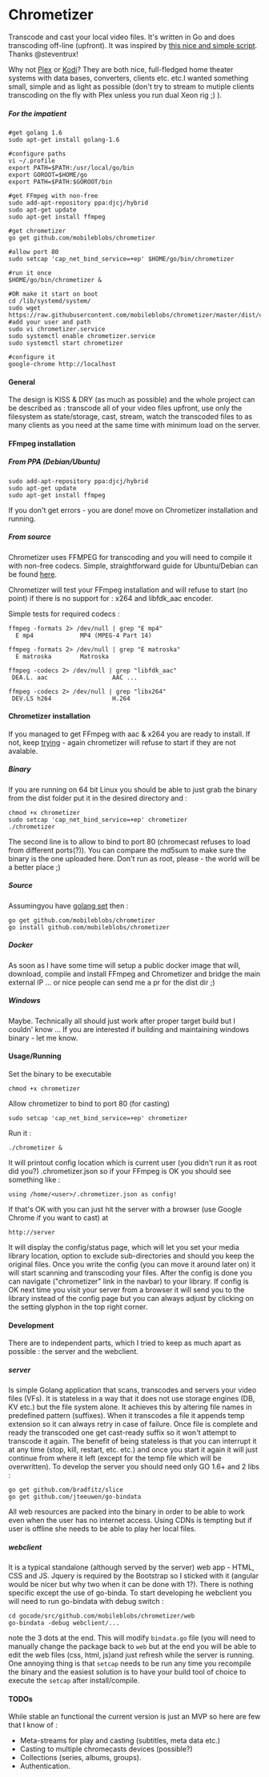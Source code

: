 # Chrometizer
Transcode and cast your local video files. It's written in Go and does transcoding off-line (upfront). It was inspired by [this nice and simple script](https://gist.github.com/steventrux/10815095). Thanks @steventrux!

Why not [Plex](https://www.plex.tv/) or [Kodi](https://kodi.tv/)? They are both nice, full-fledged home theater systems with data bases, converters, clients etc. etc.I wanted something small, simple and as light as possible (don't try to stream to mutiple clients transcoding on the fly with Plex unless you run dual Xeon rig ;) ).

##### For the impatient
```
#get golang 1.6
sudo apt-get install golang-1.6

#configure paths
vi ~/.profile
export PATH=$PATH:/usr/local/go/bin
export GOROOT=$HOME/go
export PATH=$PATH:$GOROOT/bin

#get FFmpeg with non-free
sudo add-apt-repository ppa:djcj/hybrid
sudo apt-get update
sudo apt-get install ffmpeg

#get chrometizer
go get github.com/mobileblobs/chrometizer

#allow port 80
sudo setcap 'cap_net_bind_service=+ep' $HOME/go/bin/chrometizer

#run it once
$HOME/go/bin/chrometizer &

#OR make it start on boot
cd /lib/systemd/system/
sudo wget https://raw.githubusercontent.com/mobileblobs/chrometizer/master/dist/chrometizer.service
#add your user and path
sudo vi chrometizer.service
sudo systemctl enable chrometizer.service
sudo systemctl start chrometizer

#configure it
google-chrome http://localhost

```

#### General
The design is KISS & DRY (as much as possible) and the whole project can be described as : transcode all of your video files upfront, use only the filesystem as state/storage, cast, stream, watch the transcoded files to as many clients as you need at the same time with minimum load on the server.

#### FFmpeg installation
##### From PPA (Debian/Ubuntu)
```
sudo add-apt-repository ppa:djcj/hybrid
sudo apt-get update
sudo apt-get install ffmpeg
```
If you don't get errors - you are done! move on Chrometizer installation and running.

##### From source
Chrometizer uses FFMPEG for transcoding and you will need to compile it with non-free codecs.
Simple, straightforward guide for Ubuntu/Debian can be found [here](https://trac.ffmpeg.org/wiki/CompilationGuide/Ubuntu).

Chrometizer will test your FFmpeg installation and will refuse to start (no point) if there is no support for : x264 and libfdk_aac encoder.

Simple tests for required codecs :
```
ffmpeg -formats 2> /dev/null | grep "E mp4"
  E mp4             MP4 (MPEG-4 Part 14)

ffmpeg -formats 2> /dev/null | grep "E matroska"
  E matroska        Matroska

ffmpeg -codecs 2> /dev/null | grep "libfdk_aac"
 DEA.L. aac                  AAC ...
 
ffmpeg -codecs 2> /dev/null | grep "libx264"
 DEV.LS h264                 H.264 

```

#### Chrometizer installation
If you managed to get FFmpeg with aac & x264 you are ready to install. If not, keep [trying](https://trac.ffmpeg.org/wiki/CompilationGuide/Ubuntu) - again chrometizer will refuse to start if they are not avalable.
##### Binary
If you are running on 64 bit Linux you should be able to just grab the binary from the dist folder put it in the desired directory and :
```
chmod +x chrometizer
sudo setcap 'cap_net_bind_service=+ep' chrometizer
./chrometizer
```
The second line is to allow to bind to port 80 (chromecast refuses to load from different ports(?)).
You can compare the md5sum to make sure the binary is the one uploaded here. Don't run as root, please - the world will be a better place ;)

##### Source
Assumingyou have [golang set](https://golang.org/doc/code.html) then :
```
go get github.com/mobileblobs/chrometizer
go install github.com/mobileblobs/chrometizer
```

##### Docker
As soon as I have some time will setup a public docker image that will, download, compile and install FFmpeg and Chrometizer and bridge the main external IP ... or nice people can send me a pr for the dist dir ;)

##### Windows
Maybe. Technically all should just work after proper target build but I couldn' know ... If you are interested if building and maintaining windows binary - let me know.

#### Usage/Running
Set the binary to be executable
```
chmod +x chrometizer
```
Allow chrometizer to bind to port 80 (for casting)
```
sudo setcap 'cap_net_bind_service=+ep' chrometizer
```
Run it :
```
./chrometizer &
```
It will printout config location which is current user (you didn't run it as root did you?) .chrometizer.json so if your FFmpeg is OK you should see something like :
```
using /home/<user>/.chrometizer.json as config!
```
If that's OK with you can just hit the server with a browser (use Google Chrome if you want to cast) at 
```
http://server
```
It will display the config/status page, which will let you set your media library location, option to exclude sub-directories and should you keep the original files.
Once you write the config (you can move it around later on) it will start scanning and transcoding your files.
After the config is done you can navigate ("chrometizer" link in the navbar) to your library.
If config is OK next time you visit your server from a browser it will send you to the library instead of the config page but you can always adjust by clicking on the setting glyphon in the top right corner.

#### Development
There are to independent parts, which I tried to keep as much apart as possible : the server and the webclient. 

##### server
Is simple Golang application that scans, transcodes and servers your video files (VFs). It is stateless in a way that it does not use storage engines (DB, KV etc.) but the file system alone. It achieves this by altering file names in predefined pattern (suffixes). When it transcodes a file it appends temp extension so it can always retry in case of failure. Once file is complete and ready the transcoded one get cast-ready suffix so it won't attempt to transcode it again.
The benefit of being stateless is that you can interrupt it at any time (stop, kill, restart, etc. etc.) and once you start it again it will just continue from where it left (except for the temp file which will be overwritten).
To develop the server you should need only GO 1.6+ and 2 libs :
```
go get github.com/bradfitz/slice
go get github.com/jteeuwen/go-bindata
```
All web resources are packed into the binary in order to be able to work even when the user has no internet access. Using CDNs is tempting but if user is offline she needs to be able to play her local files.

##### webclient
It is a typical standalone (although served by the server) web app - HTML, CSS and JS. Jquery is required by the Bootstrap so I sticked with it (angular would be nicer but why two when it can be done with 1?).
There is nothing specific except the use of go-binda.
To start developing he webclient you will need to run go-bindata with debug switch :
```
cd gocode/src/github.com/mobileblobs/chrometizer/web
go-bindata -debug webclient/...
```
note the 3 dots at the end. This will modify ```bindata.go``` file (you will need to manually change the package back to ```web``` but at the end you will be able to edit the web files (css, html, js)and just refresh while the server is running.
One annoying thing is that ```setcap``` needs to be run any time you recompile the binary and the easiest solution is to have your build tool of choice to execute the ```setcap``` after install/compile.

#### TODOs
While stable an functional the current version is just an MVP so here are few that I know of :
* Meta-streams for play and casting (subtitles, meta data etc.)
* Casting to multiple chromecasts devices (possible?)
* Collections (series, albums, groups).
* Authentication.
